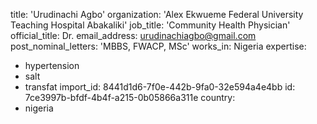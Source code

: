 title: 'Urudinachi Agbo'
organization: 'Alex Ekwueme Federal University Teaching Hospital Abakaliki'
job_title: 'Community Health Physician'
official_title: Dr.
email_address: urudinachiagbo@gmail.com
post_nominal_letters: 'MBBS, FWACP, MSc'
works_in: Nigeria
expertise:
  - hypertension
  - salt
  - transfat
import_id: 8441d1d6-7f0e-442b-9fa0-32e594a4e4bb
id: 7ce3997b-bfdf-4b4f-a215-0b05866a311e
country:
  - nigeria
